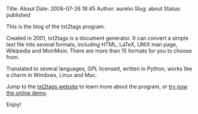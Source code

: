 Title: About
Date: 2006-07-26 18:45
Author: aurelio
Slug: about
Status: published

This is the blog of the txt2tags program.

Created in 2001, txt2tags is a document generator. It can convert a
simple text file into several formats, including HTML, LaTeX, UNIX man
page, Wikipedia and MoinMoin. There are more than 15 formats for you to
choose from.

Translated to several languages, GPL licensed, written in Python, works
like a charm in Windows, Linux and Mac.

Jump to the [txt2tags website](http://txt2tags.sourceforge.net/) to
learn more about the program, or [try now the online
demo](http://txt2tags.sourceforge.net/online.php).

Enjoy!
